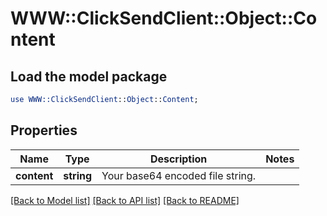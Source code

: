 # WWW::ClickSendClient::Object::Content

## Load the model package
```perl
use WWW::ClickSendClient::Object::Content;
```

## Properties
Name | Type | Description | Notes
------------ | ------------- | ------------- | -------------
**content** | **string** | Your base64 encoded file string. | 

[[Back to Model list]](../README.md#documentation-for-models) [[Back to API list]](../README.md#documentation-for-api-endpoints) [[Back to README]](../README.md)


